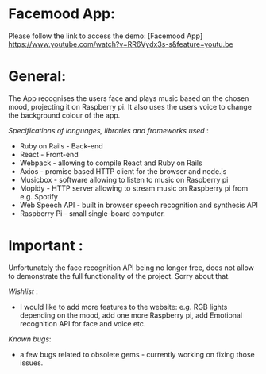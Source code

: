 # Facemood App:
Please follow the link to access the demo:
[Facemood App]
https://www.youtube.com/watch?v=RR6Vydx3s-s&feature=youtu.be

# General:
The App recognises the users face and plays music based on the chosen mood, projecting it on Raspberry pi. It also uses the users voice to change the background colour of the app.



_Specifications of languages, libraries and frameworks used_ :
- Ruby on Rails - Back-end 
- React - Front-end 
- Webpack - allowing to compile React and Ruby on Rails 
- Axios - promise based HTTP client for the browser and node.js 
- Musicbox - software allowing to listen to music on Raspberry pi 
- Mopidy - HTTP server allowing to stream music on Raspberry pi from e.g. Spotify 
- Web Speech API - built in browser speech recognition and synthesis API 
- Raspberry Pi - small single-board computer. 

 # Important : 
 Unfortunately the face recognition API being no longer free, does not allow to demonstrate the full functionality of the project. Sorry about that. 

_Wishlist_ : 
- I would like to add more features to the website: e.g. RGB lights depending on the mood, add one more Raspberry pi, add Emotional recognition API for face and voice etc. 

_Known bugs_:
- a few bugs related to obsolete gems - currently working on fixing those issues.
